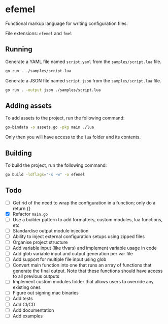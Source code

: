 # efemel

Functional markup language for writing configuration files.

File extensions: `efemel` and `fmel`

## Running

Generate a YAML file named `script.yaml` from the `samples/script.lua` file.

```bash
go run . ./samples/script.lua
```

Generate a JSON file named `script.json` from the `samples/script.lua` file.

```bash
go run . -output json ./samples/script.lua
```

## Adding assets

To add assets to the project, run the following command:

```bash
go-bindata -o assets.go -pkg main ./lua
```

Only then you will have access to the `lua` folder and its contents.

## Building

To build the project, run the following command:

```bash
go build -ldflags="-s -w" -o efemel
```

## Todo

- [ ] Get rid of the need to wrap the configuration in a function; only do a return {}
- [x] Refactor `main.go`
- [ ] Use a builder pattern to add formatters, custom modules, lua functions, etc
- [ ] Standardise output module injection
- [ ] Ability to inject external configuration setups using zipped files
- [ ] Organise project structure
- [ ] Add variable input (like tfvars) and implement variable usage in code
- [ ] Add glob variable input and output generation per var file
- [ ] Add support for multiple file input using glob
- [ ] Convert main function into one that runs an array of functions that generate the final output. Note that these functions should have access to all previous outputs
- [ ] Implement custom modules folder that allows users to override any existing ones
- [ ] Figure out signing mac binaries
- [ ] Add tests
- [ ] Add CI/CD
- [ ] Add documentation
- [ ] Add examples

